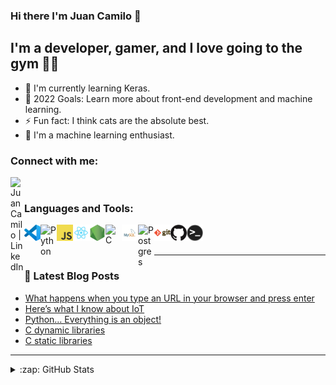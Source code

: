### Hi there I'm Juan Camilo 👋

## I'm a developer, gamer, and I love going to the gym 🏋️‍♂️

- 🌱 I'm currently learning Keras.
- 🥅 2022 Goals: Learn more about front-end development and machine learning.
- ⚡ Fun fact: I think cats are the absolute best.
- 🤖 I'm a machine learning enthusiast.
### Connect with me:

[<img align="left" alt="JuanCamilo | LinkedIn" width="22px" src="https://cdn.jsdelivr.net/npm/simple-icons@v3/icons/linkedin.svg" />][linkedin]

<br />

### Languages and Tools:

<img align="left" alt="Visual Studio Code" width="26px" src="https://raw.githubusercontent.com/github/explore/80688e429a7d4ef2fca1e82350fe8e3517d3494d/topics/visual-studio-code/visual-studio-code.png" />
<img align="left" alt="Python" width="26px" src="https://cdn3.iconfinder.com/data/icons/logos-and-brands-adobe/512/267_Python-512.png" />
<img align="left" alt="JavaScript" width="26px" src="https://raw.githubusercontent.com/github/explore/80688e429a7d4ef2fca1e82350fe8e3517d3494d/topics/javascript/javascript.png" />
<img align="left" alt="React" width="26px" src="https://raw.githubusercontent.com/github/explore/80688e429a7d4ef2fca1e82350fe8e3517d3494d/topics/react/react.png" />
<img align="left" alt="Node.js" width="26px" src="https://raw.githubusercontent.com/github/explore/80688e429a7d4ef2fca1e82350fe8e3517d3494d/topics/nodejs/nodejs.png" />
<img align="left" alt="C" width="26px" src="https://toppng.com/uploads/preview/c-programming-icon-c-programming-language-logo-11562945679duaxtn3yq0.png" />
<img align="left" alt="MySQL" width="26px" src="https://raw.githubusercontent.com/github/explore/80688e429a7d4ef2fca1e82350fe8e3517d3494d/topics/mysql/mysql.png" />
<img align="left" alt="Postgres" width="26px" src="https://w7.pngwing.com/pngs/396/90/png-transparent-postgresql-database-logo-computer-icons-replication-software-developer-miscellaneous-blue-mammal-thumbnail.png" />
<img align="left" alt="Git" width="26px" src="https://raw.githubusercontent.com/github/explore/80688e429a7d4ef2fca1e82350fe8e3517d3494d/topics/git/git.png" />
<img align="left" alt="GitHub" width="26px" src="https://raw.githubusercontent.com/github/explore/78df643247d429f6cc873026c0622819ad797942/topics/github/github.png" />
<img align="left" alt="Terminal" width="26px" src="https://raw.githubusercontent.com/github/explore/80688e429a7d4ef2fca1e82350fe8e3517d3494d/topics/terminal/terminal.png" />

<br />
<br />

---

### 📕 Latest Blog Posts

<!-- BLOG-POST-LIST:START -->
- [What happens when you type an URL in your browser and press enter](https://thejuank0.medium.com/what-happens-when-you-type-an-url-in-your-browser-and-press-enter-e9a7db3fc542)
- [Here’s what I know about IoT](https://thejuank0.medium.com/heres-what-i-know-about-iot-33a72c6262cf)
- [Python… Everything is an object!](https://thejuank0.medium.com/python-everything-is-an-object-a947a3b47bc5)
- [C dynamic libraries](https://thejuank0.medium.com/c-dynamic-libraries-ed3b46c0589f)
- [C static libraries](https://thejuank0.medium.com/c-static-libraries-417c96d74b06)
<!-- BLOG-POST-LIST:END -->

---

<details>
  <summary>:zap: GitHub Stats</summary>

  <img align="left" alt="Juansu01's GitHub Stats" src="https://github-readme-stats.vercel.app/api?username=Juansu01&show_icons=true&hide_border=false&title_color=ff652f&icon_color=FFE400&bg_color=09131B&text_color=ffffff&border_color=0c1a25" />

</details>

[linkedin]: https://www.linkedin.com/in/juancamilocadavidv/